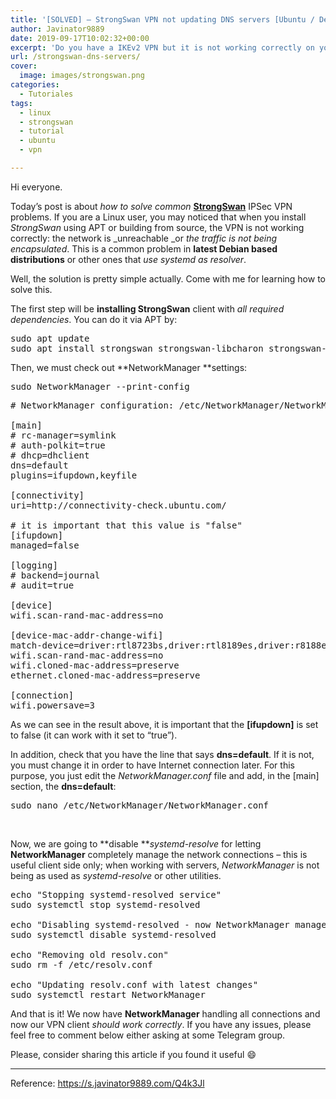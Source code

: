 ```yaml
---
title: '[SOLVED] – StrongSwan VPN not updating DNS servers [Ubuntu / Debian / systemd distros]'
author: Javinator9889
date: 2019-09-17T10:02:32+00:00
excerpt: 'Do you have a IKEv2 VPN but it is not working correctly on your Linux machine? Learn how to make StrongSwan updating DNS servers on Ubuntu & more'
url: /strongswan-dns-servers/
cover:
  image: images/strongswan.png
categories:
  - Tutoriales
tags:
  - linux
  - strongswan
  - tutorial
  - ubuntu
  - vpn

---
```

Hi everyone.

Today&#8217;s post is about _how to solve common_ [**StrongSwan**][1] IPSec VPN problems. If you are a Linux user, you may noticed that when you install _StrongSwan_ using APT or building from source, the VPN is not working correctly: the network is _unreachable _or _the traffic is not being encapsulated_. This is a common problem in **latest Debian based distributions** or other ones that _use systemd as resolver_.

Well, the solution is pretty simple actually. Come with me for learning how to solve this.

<!--more-->

The first step will be **installing StrongSwan** client with _all required dependencies_. You can do it via APT by:

<pre class="brush: bash; title: ; notranslate" title="">sudo apt update
sudo apt install strongswan strongswan-libcharon strongswan-starter strongswan-nm strongswan-charon strongswan-swanctl strongswan-pki libcharon-standard-plugins libcharon-extra-plugins --install-recommends
</pre>

Then, we must check out **NetworkManager **settings:

<pre class="brush: bash; title: ; notranslate" title="">sudo NetworkManager --print-config
</pre>

<pre class="brush: bash; gutter: false; title: ; notranslate" title=""># NetworkManager configuration: /etc/NetworkManager/NetworkManager.conf 

[main]
# rc-manager=symlink
# auth-polkit=true
# dhcp=dhclient
dns=default
plugins=ifupdown,keyfile

[connectivity]
uri=http://connectivity-check.ubuntu.com/

# it is important that this value is "false"
[ifupdown]
managed=false

[logging]
# backend=journal
# audit=true

[device]
wifi.scan-rand-mac-address=no

[device-mac-addr-change-wifi]
match-device=driver:rtl8723bs,driver:rtl8189es,driver:r8188eu,driver:8188eu,driver:eagle_sdio,driver:wl
wifi.scan-rand-mac-address=no
wifi.cloned-mac-address=preserve
ethernet.cloned-mac-address=preserve

[connection]
wifi.powersave=3
</pre>

As we can see in the result above, it is important that the **[ifupdown]** is set to false (it can work with it set to &#8220;true&#8221;).

In addition, check that you have the line that says **dns=default**. If it is not, you must change it in order to have Internet connection later. For this purpose, you just edit the _NetworkManager.conf_ file and add, in the [main] section, the **dns=default**:

<pre class="brush: bash; title: ; notranslate" title="">sudo nano /etc/NetworkManager/NetworkManager.conf
</pre>

&nbsp;

Now, we are going to **disable **_systemd-resolve_ for letting **NetworkManager** completely manage the network connections &#8211; this is useful client side only; when working with servers, _NetworkManager_ is not being as used as _systemd-resolve_ or other utilities.

<pre class="brush: bash; title: ; notranslate" title="">echo "Stopping systemd-resolved service"
sudo systemctl stop systemd-resolved

echo "Disabling systemd-resolved - now NetworkManager manages the connections"
sudo systemctl disable systemd-resolved

echo "Removing old resolv.con"
sudo rm -f /etc/resolv.conf

echo "Updating resolv.conf with latest changes"
sudo systemctl restart NetworkManager
</pre>

And that is it! We now have **NetworkManager** handling all connections and now our VPN client _should work correctly_. If you have any issues, please feel free to comment below either asking at some Telegram group.

Please, consider sharing this article if you found it useful 😄

* * *

Reference: <https://s.javinator9889.com/Q4k3Jl>

 [1]: https://www.strongswan.org/